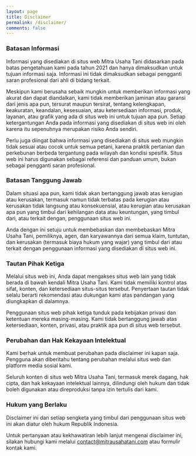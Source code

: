 ```yaml
---
layout: page
title: Disclaimer
permalink: /disclaimer/
comments: false
---
```


### Batasan Informasi
Informasi yang disediakan di situs web Mitra Usaha Tani didasarkan pada batas pengetahuan kami pada tahun 2021 dan hanya dimaksudkan untuk tujuan informasi saja. Informasi ini tidak dimaksudkan sebagai pengganti saran profesional dari ahli di bidang terkait.

Meskipun kami berusaha sebaik mungkin untuk memberikan informasi yang akurat dan dapat diandalkan, kami tidak memberikan jaminan atau garansi dari jenis apa pun, tersurat maupun tersirat, tentang kelengkapan, keakuratan, keandalan, kesesuaian, atau ketersediaan informasi, produk, layanan, atau grafik yang ada di situs web ini untuk tujuan apa pun. Setiap ketergantungan Anda pada informasi yang disediakan di situs web ini oleh karena itu sepenuhnya merupakan risiko Anda sendiri.

Perlu juga diingat bahwa informasi yang disediakan di situs web mungkin tidak sesuai atau cocok untuk semua petani, karena praktik pertanian dan perkebunan berbeda tergantung pada wilayah dan kondisi spesifik. Situs web ini harus digunakan sebagai referensi dan panduan umum, bukan sebagai pengganti saran profesional.

### Batasan Tanggung Jawab
Dalam situasi apa pun, kami tidak akan bertanggung jawab atas kerugian atau kerusakan, termasuk namun tidak terbatas pada kerugian atau kerusakan tidak langsung atau konsekuensial, atau kerugian atau kerusakan apa pun yang timbul dari kehilangan data atau keuntungan, yang timbul dari, atau terkait dengan, penggunaan situs web ini.

Anda dengan ini setuju untuk membebaskan dan membebaskan Mitra Usaha Tani, pemiliknya, agen, dan karyawannya dari semua klaim, tuntutan, dan kerusakan (termasuk biaya hukum yang wajar) yang timbul dari atau terkait dengan penggunaan informasi yang disediakan di situs web ini.

### Tautan Pihak Ketiga
Melalui situs web ini, Anda dapat mengakses situs web lain yang tidak berada di bawah kendali Mitra Usaha Tani. Kami tidak memiliki kontrol atas sifat, konten, dan ketersediaan situs-situs tersebut. Penyertaan tautan tidak selalu berarti rekomendasi atau dukungan kami atas pandangan yang diungkapkan di dalamnya.

Penggunaan situs web pihak ketiga tunduk pada kebijakan privasi dan ketentuan mereka masing-masing. Kami tidak bertanggung jawab atas ketersediaan, konten, privasi, atau praktik apa pun di situs web tersebut.

### Perubahan dan Hak Kekayaan Intelektual
Kami berhak untuk membuat perubahan pada disclaimer ini kapan saja. Pengguna akan diberitahu tentang perubahan melalui situs web dan platform media sosial kami.

Seluruh konten di situs web Mitra Usaha Tani, termasuk merek dagang, hak cipta, dan hak kekayaan intelektual lainnya, dilindungi oleh hukum dan tidak boleh digunakan atau direproduksi tanpa izin tertulis dari kami.

### Hukum yang Berlaku
Disclaimer ini dan setiap sengketa yang timbul dari penggunaan situs web ini akan diatur oleh hukum Republik Indonesia.

Untuk pertanyaan atau kekhawatiran lebih lanjut mengenai disclaimer ini, silakan hubungi kami melalui contact@mitrausahatani.com atau formulir kontak kami.
